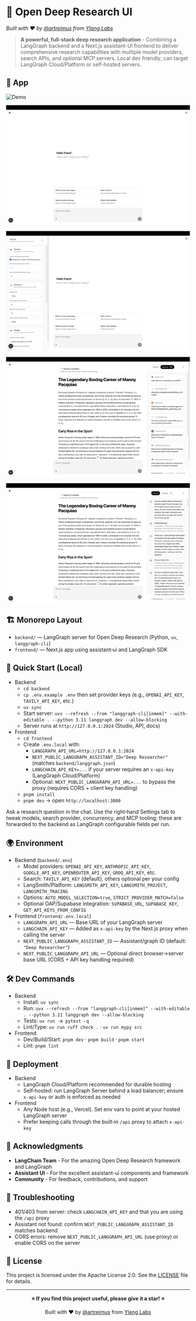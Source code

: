 # 🔬 Open Deep Research UI

_Built with ❤️ by [@artreimus](https://github.com/artreimus) from [Ylang Labs](https://github.com/ylang-labs)_

> **A powerful, full-stack deep research application** - Combining a LangGraph backend and a Next.js assistant-UI frontend to deliver comprehensive research capabilities with multiple model providers, search APIs, and optional MCP servers. Local dev friendly; can target LangGraph Cloud/Platform or self-hosted servers.

## 📸 App

![Demo](./public/demo.gif)

![App Settings](./public/main-interface.png)

![App Settings](./public/app-settings.png)

![Research Complete](./public/app-research-complete.png)

![Research Interactive](./public/app-research-interactive.png)

## 🏗️ Monorepo Layout

- `backend/` — LangGraph server for Open Deep Research (Python, `uv`, `langgraph-cli`)
- `frontend/` — Next.js app using assistant‑ui and LangGraph SDK

## 🚀 Quick Start (Local)

- Backend
  - `cd backend`
  - `cp .env.example .env` then set provider keys (e.g., `OPENAI_API_KEY`, `TAVILY_API_KEY`, etc.)
  - `uv sync`
  - Start server: `uvx --refresh --from "langgraph-cli[inmem]" --with-editable . --python 3.11 langgraph dev --allow-blocking`
  - Server runs at `http://127.0.0.1:2024` (Studio, API, docs)
- Frontend
  - `cd frontend`
  - Create `.env.local` with:
    - `LANGGRAPH_API_URL=http://127.0.0.1:2024`
    - `NEXT_PUBLIC_LANGGRAPH_ASSISTANT_ID="Deep Researcher"` (matches `backend/langgraph.json`)
    - `LANGCHAIN_API_KEY=...` if your server requires an `x-api-key` (LangGraph Cloud/Platform)
    - Optional: `NEXT_PUBLIC_LANGGRAPH_API_URL=...` to bypass the proxy (requires CORS + client key handling)
  - `pnpm install`
  - `pnpm dev` → open `http://localhost:3000`

Ask a research question in the chat. Use the right‑hand Settings tab to tweak models, search provider, concurrency, and MCP tooling; these are forwarded to the backend as LangGraph configurable fields per run.

## 🌍 Environment

- Backend (`backend/.env`)
  - Model providers: `OPENAI_API_KEY`, `ANTHROPIC_API_KEY`, `GOOGLE_API_KEY`, `OPENROUTER_API_KEY`, `GROQ_API_KEY`, etc.
  - Search: `TAVILY_API_KEY` (default), others optional per your config
  - LangSmith/Platform: `LANGSMITH_API_KEY`, `LANGSMITH_PROJECT`, `LANGSMITH_TRACING`
  - Options: `AUTO_MODEL_SELECTION=true`, `STRICT_PROVIDER_MATCH=false`
  - Optional OAP/Supabase integration: `SUPABASE_URL`, `SUPABASE_KEY`, `GET_API_KEYS_FROM_CONFIG`
- Frontend (`frontend/.env.local`)
  - `LANGGRAPH_API_URL` — Base URL of your LangGraph server
  - `LANGCHAIN_API_KEY` — Added as `x-api-key` by the Next.js proxy when calling the server
  - `NEXT_PUBLIC_LANGGRAPH_ASSISTANT_ID` — Assistant/graph ID (default: `"Deep Researcher"`)
  - `NEXT_PUBLIC_LANGGRAPH_API_URL` — Optional direct browser→server base URL (CORS + API key handling required)

## 🛠️ Dev Commands

- Backend
  - Install: `uv sync`
  - Run: `uvx --refresh --from "langgraph-cli[inmem]" --with-editable . --python 3.11 langgraph dev --allow-blocking`
  - Tests: `uv run -m pytest -q`
  - Lint/Type: `uv run ruff check .` · `uv run mypy src`
- Frontend
  - Dev/Build/Start: `pnpm dev` · `pnpm build` · `pnpm start`
  - Lint: `pnpm lint`

## 🚀 Deployment

- Backend
  - LangGraph Cloud/Platform recommended for durable hosting
  - Self‑hosted: run LangGraph Server behind a load balancer; ensure `x-api-key` or auth is enforced as needed
- Frontend
  - Any Node host (e.g., Vercel). Set env vars to point at your hosted LangGraph server
  - Prefer keeping calls through the built‑in `/api` proxy to attach `x-api-key`

## 💖 Acknowledgments

- **LangChain Team** - For the amazing Open Deep Research framework and LangGraph
- **Assistant UI** - For the excellent assistant-ui components and framework
- **Community** - For feedback, contributions, and support

## 🔧 Troubleshooting

- 401/403 from server: check `LANGCHAIN_API_KEY` and that you are using the `/api` proxy
- Assistant not found: confirm `NEXT_PUBLIC_LANGGRAPH_ASSISTANT_ID` matches backend
- CORS errors: remove `NEXT_PUBLIC_LANGGRAPH_API_URL` (use proxy) or enable CORS on the server

## 📄 License

This project is licensed under the Apache License 2.0. See the [LICENSE](LICENSE.md) file for details.

---

<div align="center">

**⭐ If you find this project useful, please give it a star! ⭐**

Built with ❤️ by [@artreimus](https://github.com/artreimus) from [Ylang Labs](https://github.com/ylang-labs)

</div>
